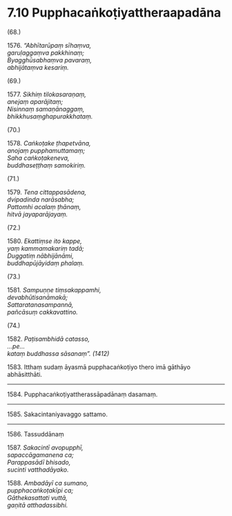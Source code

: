 # 7.10 Pupphacaṅkoṭiyattheraapadāna

(68.)

1576\. _“Abhītarūpaṃ sīhaṃva,_  
_garuḷaggaṃva pakkhinaṃ;_  
_Byagghūsabhaṃva pavaraṃ,_  
_abhijātaṃva kesariṃ._  

(69.)

1577\. _Sikhiṃ tilokasaraṇaṃ,_  
_anejaṃ aparājitaṃ;_  
_Nisinnaṃ samaṇānaggaṃ,_  
_bhikkhusaṃghapurakkhataṃ._  

(70.)

1578\. _Caṅkoṭake ṭhapetvāna,_  
_anojaṃ pupphamuttamaṃ;_  
_Saha caṅkoṭakeneva,_  
_buddhaseṭṭhaṃ samokiriṃ._  

(71.)

1579\. _Tena cittappasādena,_  
_dvipadinda narāsabha;_  
_Pattomhi acalaṃ ṭhānaṃ,_  
_hitvā jayaparājayaṃ._  

(72.)

1580\. _Ekattiṃse ito kappe,_  
_yaṃ kammamakariṃ tadā;_  
_Duggatiṃ nābhijānāmi,_  
_buddhapūjāyidaṃ phalaṃ._  

(73.)

1581\. _Sampuṇṇe tiṃsakappamhi,_  
_devabhūtisanāmakā;_  
_Sattaratanasampannā,_  
_pañcāsuṃ cakkavattino._  

(74.)

1582\. _Paṭisambhidā catasso,_  
_…pe…_  
_kataṃ buddhassa sāsanaṃ”. (1412)_  

1583\. Itthaṃ sudaṃ āyasmā pupphacaṅkoṭiyo thero imā gāthāyo abhāsitthāti.

---

1584\. Pupphacaṅkoṭiyattherassāpadānaṃ dasamaṃ.

---

1585\. Sakacintaniyavaggo sattamo.

---

1586\. Tassuddānaṃ

1587\. _Sakacintī avopupphī,_  
_sapaccāgamanena ca;_  
_Parappasādī bhisado,_  
_sucinti vatthadāyako._  

1588\. _Ambadāyī ca sumano,_  
_pupphacaṅkoṭakīpi ca;_  
_Gāthekasattati vuttā,_  
_gaṇitā atthadassibhi._
